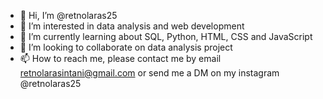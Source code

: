 - 👋 Hi, I’m @retnolaras25
- 👀 I’m interested in data analysis and web development
- 🌱 I’m currently learning about SQL, Python, HTML, CSS and JavaScript
- 💞️ I’m looking to collaborate on data analysis project
- 📫 How to reach me, please contact me by email retnolarasintani@gmail.com or send me a DM on my instagram @retnolaras25

<!---
retnolaras25/retnolaras25 is a ✨ special ✨ repository because its `README.md` (this file) appears on your GitHub profile.
You can click the Preview link to take a look at your changes.
--->
